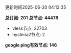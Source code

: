 更新时间2025-06-20 04:12:35

**总订阅: 201**
**总节点: 44478**
- vless节点: 22703
- hysteria2节点: 2

**google ping有效节点: 146**
